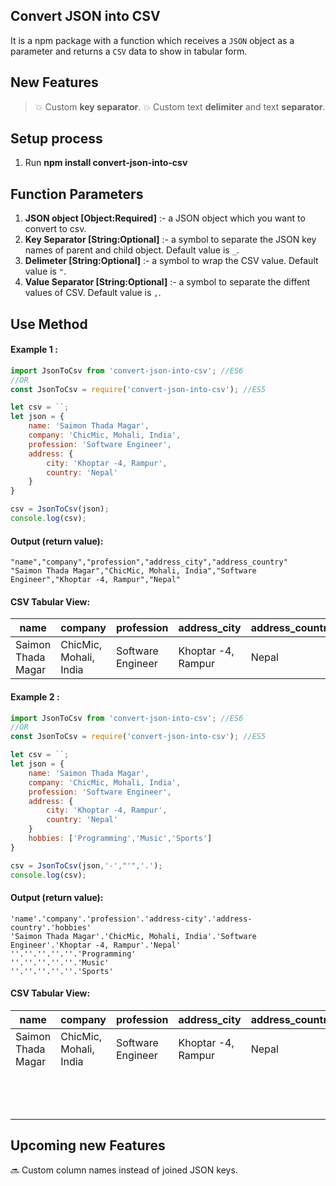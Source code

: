 ## Convert JSON into CSV

It is a npm package with a function which receives a `JSON` object as a parameter and returns a `CSV` data to show in tabular form.

## New Features
> :boom: Custom **key separator**.
> :boom: Custom text **delimiter** and text **separator**.

## Setup process
1. Run **npm install convert-json-into-csv** 

## Function Parameters
1. **JSON object [Object:Required]** :- a JSON object which you want to convert to csv.
2. **Key Separator [String:Optional]** :- a symbol to separate the JSON key names of parent and child object. Default value is ` _ `.
4. **Delimeter [String:Optional]** :- a symbol to wrap the CSV value. Default value is ` " `.
3. **Value Separator [String:Optional]** :- a symbol to separate the diffent values of CSV. Default value is ` , `.

## Use Method

#### Example 1 :
```javascript
import JsonToCsv from 'convert-json-into-csv'; //ES6
//OR
const JsonToCsv = require('convert-json-into-csv'); //ES5

let csv = ``;
let json = {
    name: 'Saimon Thada Magar',
    company: 'ChicMic, Mohali, India',
    profession: 'Software Engineer',
    address: {
        city: 'Khoptar -4, Rampur',
        country: 'Nepal'
    }
}

csv = JsonToCsv(json);
console.log(csv);
```

#### Output (return value):
```
"name","company","profession","address_city","address_country"
"Saimon Thada Magar","ChicMic, Mohali, India","Software Engineer","Khoptar -4, Rampur","Nepal"
```

#### CSV Tabular View:
name | company | profession | address_city | address_country
---- | ------- | ---------- | ------------ | ---------------
Saimon Thada Magar | ChicMic, Mohali, India | Software Engineer | Khoptar -4, Rampur | Nepal

#### Example 2 :
```javascript
import JsonToCsv from 'convert-json-into-csv'; //ES6
//OR
const JsonToCsv = require('convert-json-into-csv'); //ES5

let csv = ``;
let json = {
    name: 'Saimon Thada Magar',
    company: 'ChicMic, Mohali, India',
    profession: 'Software Engineer',
    address: {
        city: 'Khoptar -4, Rampur',
        country: 'Nepal'
    }
    hobbies: ['Programming','Music','Sports']
}

csv = JsonToCsv(json,'-',"'",'.');
console.log(csv);
```

#### Output (return value):
```
'name'.'company'.'profession'.'address-city'.'address-country'.'hobbies'
'Saimon Thada Magar'.'ChicMic, Mohali, India'.'Software Engineer'.'Khoptar -4, Rampur'.'Nepal'
''.''.''.''.''.'Programming'
''.''.''.''.''.'Music'
''.''.''.''.''.'Sports'
```

#### CSV Tabular View:
name | company | profession | address_city | address_country | hobbies
---- | ------- | ---------- | ------------ | --------------- |------
Saimon Thada Magar | ChicMic, Mohali, India | Software Engineer | Khoptar -4, Rampur | Nepal
| | | | | | Programming
| | | | | | Music
| | | | | | Sports


## Upcoming new Features 
:soon: Custom column names instead of joined JSON keys.